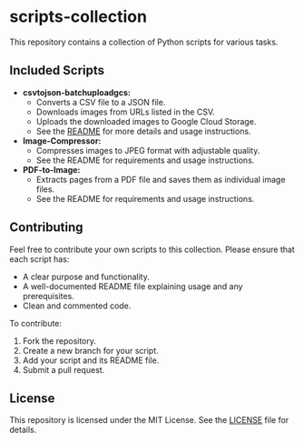# scripts-collection

This repository contains a collection of Python scripts for various tasks.

## Included Scripts

- **csvtojson-batchuploadgcs:**
    - Converts a CSV file to a JSON file.
    - Downloads images from URLs listed in the CSV.
    - Uploads the downloaded images to Google Cloud Storage.
    - See the [README](./csvtojson-batchuploadgcs/README.md) for more details and usage instructions.
- **Image-Compressor:**
    - Compresses images to JPEG format with adjustable quality.
    - See the README for requirements and usage instructions.
- **PDF-to-Image:**
    - Extracts pages from a PDF file and saves them as individual image files.
    - See the README for requirements and usage instructions.

## Contributing

Feel free to contribute your own scripts to this collection. Please ensure that each script has:

- A clear purpose and functionality.
- A well-documented README file explaining usage and any prerequisites.
- Clean and commented code.

To contribute:

1. Fork the repository.
2. Create a new branch for your script.
3. Add your script and its README file.
4. Submit a pull request.

## License

This repository is licensed under the MIT License. See the [LICENSE](./LICENSE) file for details. 
